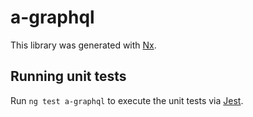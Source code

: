 # a-graphql

This library was generated with [Nx](https://nx.dev).

## Running unit tests

Run `ng test a-graphql` to execute the unit tests via [Jest](https://jestjs.io).
